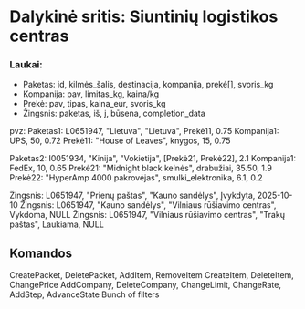 # Dalykinė sritis: Siuntinių logistikos centras
### Laukai:
- Paketas: id, kilmės_šalis, destinacija, kompanija, prekė[], svoris_kg
- Kompanija: pav, limitas_kg, kaina/kg
- Prekė: pav, tipas, kaina_eur, svoris_kg
- Žingsnis: paketas, iš, į, būsena, completion_data

pvz: 
Paketas1: L0651947, "Lietuva", "Lietuva", Prekė11, 0.75
Kompanija1: UPS, 50, 0.72
Prekė11: "House of Leaves", knygos, 15, 0.75

Paketas2: I0051934, "Kinija", "Vokietija", [Prekė21, Prekė22], 2.1
Kompanija1: FedEx, 10, 0.65
Prekė21: "Midnight black kelnės", drabužiai, 35.50, 1.9
Prekė22: "HyperAmp 4000 pakrovėjas", smulki_elektronika, 6.1, 0.2

Žingsnis: L0651947, "Prienų paštas", "Kauno sandėlys", Įvykdyta, 2025-10-10
Žingsnis: L0651947, "Kauno sandėlys", "Vilniaus rūšiavimo centras", Vykdoma, NULL
Žingsnis: L0651947, "Vilniaus rūšiavimo centras", "Trakų paštas", Laukiama, NULL

## Komandos
CreatePacket, DeletePacket, AddItem, RemoveItem
CreateItem, DeleteItem, ChangePrice
AddCompany, DeleteCompany, ChangeLimit, ChangeRate,
AddStep, AdvanceState
Bunch of filters